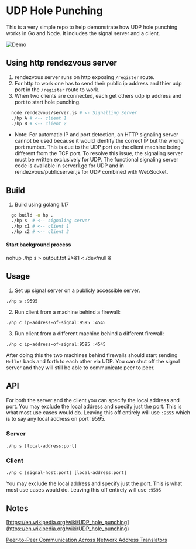 # UDP Hole Punching
This is a very simple repo to help demonstrate how UDP hole punching works in
Go and Node. It includes the signal server and a client.

![Demo](/demo.gif "Demo")

## Using http rendezvous server
1. rendezvous server runs on http exposing `/register` route.
2. For http to work one has to send their public ip address and thier udp port in the `/register` route to work.
3. When two clients are connected, each get others udp ip address and port to start hole punching. 
```bash
  node rendezvous/server.js # <- Signalling Server
  ./hp A # <-- client 1
  ./hp B # <-- client 2
```
* Note: For automatic IP and port detection, an HTTP signaling server cannot be used because it would identify the correct IP but the wrong port number. This is due to the UDP port on the client machine being different from the TCP port. To resolve this issue, the signaling server must be written exclusively for UDP. The functional signaling server code is available in server1.go for UDP and in rendezvous/publicserver.js for UDP combined with WebSocket.

## Build
1. Build using golang 1.17
```bash
  go build -o hp .
  ./hp s  # <-- signaling server
  ./hp c1 # <-- client 1
  ./hp c2 # <-- client 2
```

#### Start background process
nohup ./hp s > output.txt 2>&1 < /dev/null &

## Usage
1. Set up signal server on a publicly accessible server.
```
./hp s :9595
```
2. Run client from a machine behind a firewall:
```
./hp c ip-address-of-signal:9595 :4545
```
3. Run client from a different machine behind a different firewall:
```
./hp c ip-address-of-signal:9595 :4545
```

After doing this the two machines behind firewalls should start sending `Hello!` back and forth to each other via UDP. You can shut off the signal server and they will still be able to communicate peer to peer.

## API
For both the server and the client you can specify the local address and port.
You may exclude the local address and specify just the port. This is what most use cases would do.
Leaving this off entirely will use `:9595` which is to say any local address on port :9595.

### Server
```
./hp s [local-address:port]
```

### Client
```
./hp c [signal-host:port] [local-address:port]
```
You may exclude the local address and specify just the port. This is what most use cases would do.
Leaving this off entirely will use `:9595`

## Notes
[https://en.wikipedia.org/wiki/UDP_hole_punching](https://en.wikipedia.org/wiki/UDP_hole_punching)

[Peer-to-Peer Communication Across Network Address Translators](https://bford.info/pub/net/p2pnat/)

